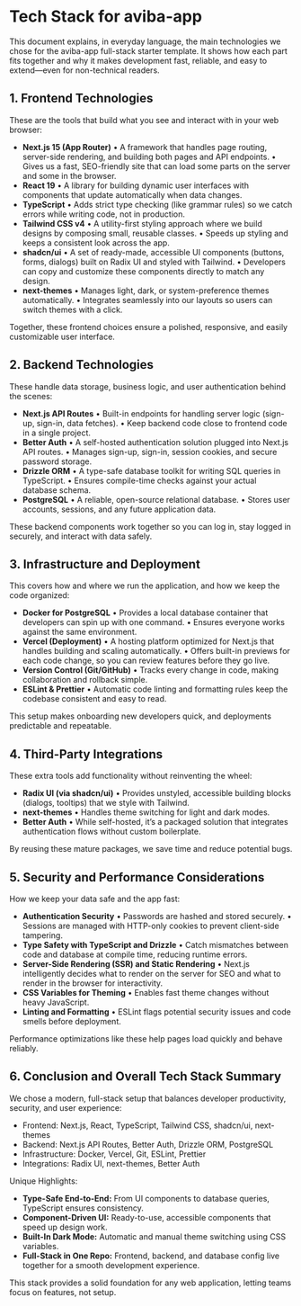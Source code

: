 # Tech Stack for aviba-app

This document explains, in everyday language, the main technologies we chose for the aviba-app full-stack starter template. It shows how each part fits together and why it makes development fast, reliable, and easy to extend—even for non-technical readers.

## 1. Frontend Technologies
These are the tools that build what you see and interact with in your web browser:

- **Next.js 15 (App Router)**
  • A framework that handles page routing, server-side rendering, and building both pages and API endpoints.
  • Gives us a fast, SEO-friendly site that can load some parts on the server and some in the browser.
- **React 19**
  • A library for building dynamic user interfaces with components that update automatically when data changes.
- **TypeScript**
  • Adds strict type checking (like grammar rules) so we catch errors while writing code, not in production.
- **Tailwind CSS v4**
  • A utility-first styling approach where we build designs by composing small, reusable classes.
  • Speeds up styling and keeps a consistent look across the app.
- **shadcn/ui**
  • A set of ready-made, accessible UI components (buttons, forms, dialogs) built on Radix UI and styled with Tailwind.
  • Developers can copy and customize these components directly to match any design.
- **next-themes**
  • Manages light, dark, or system-preference themes automatically.
  • Integrates seamlessly into our layouts so users can switch themes with a click.

Together, these frontend choices ensure a polished, responsive, and easily customizable user interface.

## 2. Backend Technologies
These handle data storage, business logic, and user authentication behind the scenes:

- **Next.js API Routes**
  • Built-in endpoints for handling server logic (sign-up, sign-in, data fetches).
  • Keep backend code close to frontend code in a single project.
- **Better Auth**
  • A self-hosted authentication solution plugged into Next.js API routes.
  • Manages sign-up, sign-in, session cookies, and secure password storage.
- **Drizzle ORM**
  • A type-safe database toolkit for writing SQL queries in TypeScript.
  • Ensures compile-time checks against your actual database schema.
- **PostgreSQL**
  • A reliable, open-source relational database.
  • Stores user accounts, sessions, and any future application data.

These backend components work together so you can log in, stay logged in securely, and interact with data safely.

## 3. Infrastructure and Deployment
This covers how and where we run the application, and how we keep the code organized:

- **Docker for PostgreSQL**
  • Provides a local database container that developers can spin up with one command.
  • Ensures everyone works against the same environment.
- **Vercel (Deployment)**
  • A hosting platform optimized for Next.js that handles building and scaling automatically.
  • Offers built-in previews for each code change, so you can review features before they go live.
- **Version Control (Git/GitHub)**
  • Tracks every change in code, making collaboration and rollback simple.
- **ESLint & Prettier**
  • Automatic code linting and formatting rules keep the codebase consistent and easy to read.

This setup makes onboarding new developers quick, and deployments predictable and repeatable.

## 4. Third-Party Integrations
These extra tools add functionality without reinventing the wheel:

- **Radix UI (via shadcn/ui)**
  • Provides unstyled, accessible building blocks (dialogs, tooltips) that we style with Tailwind.
- **next-themes**
  • Handles theme switching for light and dark modes.
- **Better Auth**
  • While self-hosted, it’s a packaged solution that integrates authentication flows without custom boilerplate.

By reusing these mature packages, we save time and reduce potential bugs.

## 5. Security and Performance Considerations
How we keep your data safe and the app fast:

- **Authentication Security**
  • Passwords are hashed and stored securely.
  • Sessions are managed with HTTP-only cookies to prevent client-side tampering.
- **Type Safety with TypeScript and Drizzle**
  • Catch mismatches between code and database at compile time, reducing runtime errors.
- **Server-Side Rendering (SSR) and Static Rendering**
  • Next.js intelligently decides what to render on the server for SEO and what to render in the browser for interactivity.
- **CSS Variables for Theming**
  • Enables fast theme changes without heavy JavaScript.
- **Linting and Formatting**
  • ESLint flags potential security issues and code smells before deployment.

Performance optimizations like these help pages load quickly and behave reliably.

## 6. Conclusion and Overall Tech Stack Summary
We chose a modern, full-stack setup that balances developer productivity, security, and user experience:

- Frontend: Next.js, React, TypeScript, Tailwind CSS, shadcn/ui, next-themes
- Backend: Next.js API Routes, Better Auth, Drizzle ORM, PostgreSQL
- Infrastructure: Docker, Vercel, Git, ESLint, Prettier
- Integrations: Radix UI, next-themes, Better Auth

Unique Highlights:

- **Type-Safe End-to-End:** From UI components to database queries, TypeScript ensures consistency.
- **Component-Driven UI:** Ready-to-use, accessible components that speed up design work.
- **Built-In Dark Mode:** Automatic and manual theme switching using CSS variables.
- **Full-Stack in One Repo:** Frontend, backend, and database config live together for a smooth development experience.

This stack provides a solid foundation for any web application, letting teams focus on features, not setup.